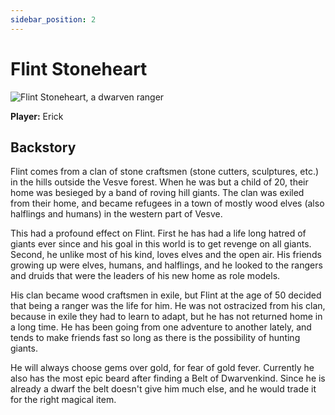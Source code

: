 ```yaml
---
sidebar_position: 2
---
```

# Flint Stoneheart

![Flint Stoneheart, a dwarven ranger](https://www.dndbeyond.com/avatars/17/468/636377891490355427.jpeg)

**Player:** Erick

## Backstory

Flint comes from a clan of stone craftsmen (stone cutters, sculptures, etc.) in the hills outside the Vesve forest. When he was but a child of 20, their home was besieged by a band of roving hill giants. The clan was exiled from their home, and became refugees in a town of mostly wood elves (also halflings and humans) in the western part of Vesve.

This had a profound effect on Flint. First he has had a life long hatred of giants ever since and his goal in this world is to get revenge on all giants. Second, he unlike most of his kind, loves elves and the open air. His friends growing up were elves, humans, and halflings, and he looked to the rangers and druids that were the leaders of his new home as role models.

His clan became wood craftsmen in exile, but Flint at the age of 50 decided that being a ranger was the life for him. He was not ostracized from his clan, because in exile they had to learn to adapt, but he has not returned home in a long time. He has been going from one adventure to another lately, and tends to make friends fast so long as there is the possibility of hunting giants.

He will always choose gems over gold, for fear of gold fever. Currently he also has the most epic beard after finding a Belt of Dwarvenkind. Since he is already a dwarf the belt doesn't give him much else, and he would trade it for the right magical item.
